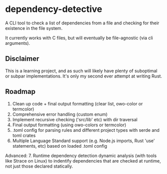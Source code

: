 # dependency-detective
A CLI tool to check a list of dependencies from a file and checking for their existence in the file system.

It currently works with C files, but will eventually be file-agnostic (via cli arguments).


## Disclaimer
This is a learning project, and as such will likely have plenty of suboptimal or subpar implementations. It's only my second ever attempt at writing Rust.


## Roadmap
1. Clean up code + final output formatting (clear list, owo-color or termcolor)
2. Comprehensive error handling (custom enum)
3. Implement recursive checking ('src/lib' etc) with dir traversal
4. Final output formatting (using owo-colors or termcolor) 
5. .toml config for parsing rules and different project types with serde and toml crates
6. Multiple Language Standard support (e.g. Node.js imports, Rust 'use' statements, etc) based on loaded .toml config

Advanced:
7. Runtime dependency detection dynamic analysis (with tools like Strace on Linux) to indentify dependencies that are checked at runtime, not just those declared statically.
